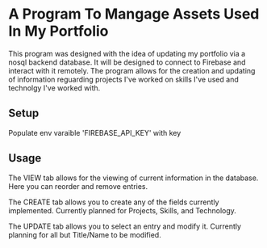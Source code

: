 # A Program To Mangage Assets Used In My Portfolio

This program was designed with the idea of updating my portfolio via a nosql backend database. It will be designed to connect to Firebase and interact with it remotely. The program allows for the creation and updating of information reguarding projects I've worked on skills I've used and technolgy I've worked with.

## Setup

Populate env varaible 'FIREBASE_API_KEY' with key

## Usage

The VIEW tab allows for the viewing of current information in the database. Here you can reorder and remove entries.

The CREATE tab allows you to create any of the fields currently implemented. Currently planned for Projects, Skills, and Technology.

The UPDATE tab allows you to select an entry and modify it. Currently planning for all but Title/Name to be modified.
